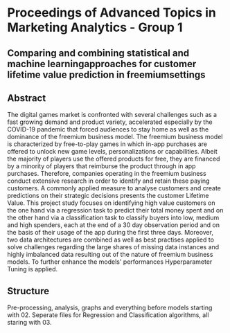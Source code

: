 # Proceedings of Advanced Topics in Marketing Analytics - Group 1
## Comparing and combining statistical and machine learningapproaches for customer lifetime value prediction in freemiumsettings

## Abstract
The digital games market is confronted with several challenges such as a fast growing demand and product variety, accelerated especially by the COVID-19 pandemic that forced audiences to stay home as well as the dominance of the freemium business model. The freemium business model is characterized by free-to-play games in which in-app purchases are offered to unlock new game levels, personalizations or capabilities. Albeit the majority of players use the offered products for free, they are financed by a minority of players that reimburse the product through in app purchases. Therefore, companies operating in the freemium business conduct extensive research in order to identify and retain these paying customers. A commonly applied measure to analyse customers and create predictions on their strategic decisions presents the customer Lifetime Value. This project study focuses on identifying high value customers on the one hand via a regression task to predict their total money spent and on the other hand via a classification task to classify buyers into low, medium and high spenders, each at the end of a 30 day observation period and on the basis of their usage of the app during the first three days. Moreover, two data architectures are combined as well as best practises applied to solve challenges regarding the large shares of missing data instances and highly imbalanced data resulting out of the nature of freemium business models. To further enhance the models' performances Hyperparameter Tuning is applied.

## Structure


Pre-processing, analysis, graphs and everything before models starting with 02.
Seperate files for Regression and Classification algorithms, all staring with 03.
